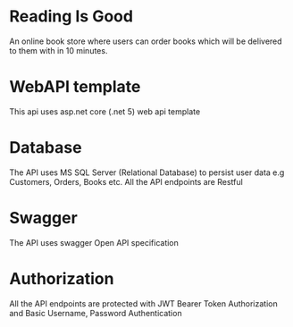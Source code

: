 # Reading Is Good
An online book store where users can order books which will be delivered to them
with in 10 minutes. 

# WebAPI template
This api uses asp.net core (.net 5) web api template

# Database
The API uses MS SQL Server (Relational Database) to persist user data e.g Customers, Orders, Books etc.
All the API endpoints are Restful

# Swagger 
The API uses swagger Open API specification

# Authorization 
All the API endpoints are protected with JWT Bearer Token Authorization and Basic Username, Password Authentication
